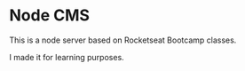 # Node CMS

This is a node server based on Rocketseat Bootcamp classes.

I made it for learning purposes.
